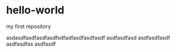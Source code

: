 # hello-world
my first repository

asdasdfasdfasdfasdfsdfadfasdfasdfasdf
asdfasdfasd
asdfasdfasdf
asdfasdfas
asdfasdf
